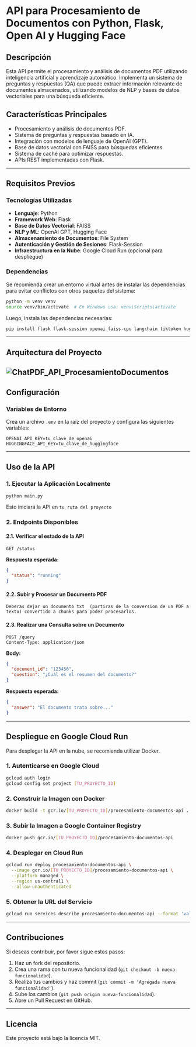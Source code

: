 # API para Procesamiento de Documentos con Python, Flask, Open AI y Hugging Face

## Descripción
Esta API permite el procesamiento y análisis de documentos PDF utilizando inteligencia artificial y aprendizaje automático. Implementa un sistema de preguntas y respuestas (QA) que puede extraer información relevante de documentos almacenados, utilizando modelos de NLP y bases de datos vectoriales para una búsqueda eficiente.

## Características Principales
- Procesamiento y análisis de documentos PDF.
- Sistema de preguntas y respuestas basado en IA.
- Integración con modelos de lenguaje de OpenAI (GPT).
- Base de datos vectorial con FAISS para búsquedas eficientes.
- Sistema de caché para optimizar respuestas.
- APIs REST implementadas con Flask.

---

## Requisitos Previos

### Tecnologías Utilizadas
- **Lenguaje**: Python
- **Framework Web**: Flask
- **Base de Datos Vectorial**: FAISS
- **NLP y ML**: OpenAI GPT, Hugging Face
- **Almacenamiento de Documentos**: File System
- **Autenticación y Gestión de Sesiones**: Flask-Session
- **Infraestructura en la Nube**: Google Cloud Run (opcional para despliegue)

### Dependencias
Se recomienda crear un entorno virtual antes de instalar las dependencias para evitar conflictos con otros paquetes del sistema:
```sh
python -m venv venv
source venv/bin/activate  # En Windows usa: venv\Scripts\activate
```
Luego, instala las dependencias necesarias:
```sh
pip install flask flask-session openai faiss-cpu langchain tiktoken huggingface_hub
```

---

## Arquitectura del Proyecto
![ChatPDF_API_ProcesamientoDocumentos](https://github.com/user-attachments/assets/c7323cd7-f635-4388-8990-e3c387216480)
---

## Configuración
### Variables de Entorno
Crea un archivo `.env` en la raíz del proyecto y configura las siguientes variables:
```env
OPENAI_API_KEY=tu_clave_de_openai
HUGGINGFACE_API_KEY=tu_clave_de_huggingface
```

---

## Uso de la API
### 1. Ejecutar la Aplicación Localmente
```sh
python main.py
```
Esto iniciará la API en `tu ruta del proyecto`

### 2. Endpoints Disponibles
#### 2.1. Verificar el estado de la API
```http
GET /status
```
**Respuesta esperada:**
```json
{
  "status": "running"
}
```

#### 2.2. Subir y Procesar un Documento PDF
```
Deberas dejar un documento txt  (partiras de la conversion de un PDF a texto) convertido a chunks para poder procesarlos. 
```

#### 2.3. Realizar una Consulta sobre un Documento
```http
POST /query
Content-Type: application/json
```
**Body:**
```json
{
  "document_id": "123456",
  "question": "¿Cuál es el resumen del documento?"
}
```
**Respuesta esperada:**
```json
{
  "answer": "El documento trata sobre..."
}
```

---

## Despliegue en Google Cloud Run
Para desplegar la API en la nube, se recomienda utilizar Docker.

### 1. Autenticarse en Google Cloud
```sh
gcloud auth login
gcloud config set project [TU_PROYECTO_ID]
```

### 2. Construir la Imagen con Docker
```sh
docker build -t gcr.io/[TU_PROYECTO_ID]/procesamiento-documentos-api .
```

### 3. Subir la Imagen a Google Container Registry
```sh
docker push gcr.io/[TU_PROYECTO_ID]/procesamiento-documentos-api
```

### 4. Desplegar en Cloud Run
```sh
gcloud run deploy procesamiento-documentos-api \
  --image gcr.io/[TU_PROYECTO_ID]/procesamiento-documentos-api \
  --platform managed \
  --region us-central1 \
  --allow-unauthenticated
```

### 5. Obtener la URL del Servicio
```sh
gcloud run services describe procesamiento-documentos-api --format 'value(status.url)'
```

---

## Contribuciones
Si deseas contribuir, por favor sigue estos pasos:
1. Haz un fork del repositorio.
2. Crea una rama con tu nueva funcionalidad (`git checkout -b nueva-funcionalidad`).
3. Realiza tus cambios y haz commit (`git commit -m 'Agregada nueva funcionalidad'`).
4. Sube los cambios (`git push origin nueva-funcionalidad`).
5. Abre un Pull Request en GitHub.

---

## Licencia
Este proyecto está bajo la licencia MIT.

